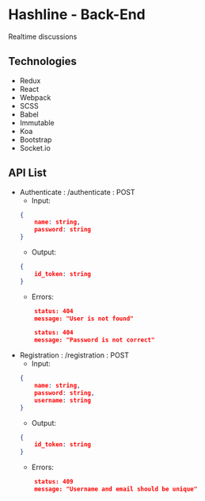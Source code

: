 # Hashline - Back-End
Realtime discussions

## Technologies
* Redux
* React
* Webpack
* SCSS
* Babel
* Immutable
* Koa
* Bootstrap
* Socket.io

## API List
- Authenticate : /authenticate : POST
  - Input:
  ```json
  {
      name: string,
      password: string
  }
  ```
  - Output:
  ```json
  {
      id_token: string
  }
  ```
  - Errors:
  ```json
      status: 404
      message: "User is not found"
  ```
  ```json
      status: 404
      message: "Password is not correct"
  ```
- Registration : /registration : POST
  - Input:
  ```json
  {
      name: string,
      password: string,
      username: string
  }
  ```
  - Output:
  ```json
  {
      id_token: string
  }
  ```
  - Errors:
  ```json
      status: 409
      message: "Username and email should be unique"
  ```

